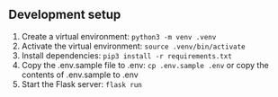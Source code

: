 ## Development setup
1. Create a virtual environment: `python3 -m venv .venv`
2. Activate the virtual environment: `source .venv/bin/activate`
3. Install dependencies: `pip3 install -r requirements.txt`
4. Copy the .env.sample file to .env: `cp .env.sample .env` or copy the contents of .env.sample to .env
5. Start the Flask server: `flask run`
